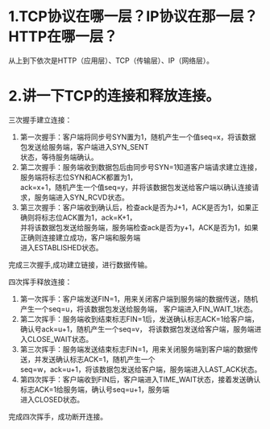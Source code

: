 # 1.TCP协议在哪一层？IP协议在那一层？HTTP在哪一层？
从上到下依次是HTTP（应用层）、TCP（传输层）、IP（网络层）。 

# 2.讲一下TCP的连接和释放连接。
三次握手建立连接：  
1. 第一次握手：客户端将同步号SYN置为1，随机产生一个值seq=x，将该数据包发送给服务端，客户端进入SYN_SENT  
状态，等待服务端确认。
2. 第二次握手：服务端收到数据包后由同步号SYN=1知道客户端请求建立连接，服务端将标志位SYN和ACK都置为1，  
ack=x+1，随机产生一个值seq=y，并将该数据包发送给客户端以确认连接请求，服务端进入SYN_RCVD状态。
3. 第三次握手：客户端收到确认后，检查ack是否为J+1，ACK是否为1，如果正确则将标志位ACK置为1，ack=K+1，  
并将该数据包发送给服务端，服务端检查ack是否为y+1，ACK是否为1，如果正确则连接建立成功，客户端和服务端  
进入ESTABLISHED状态。  

完成三次握手,成功建立链接，进行数据传输。

四次挥手释放连接：
1. 第一次挥手：客户端发送FIN=1，用来关闭客户端到服务端的数据传送，随机产生一个seq=u，将该数据包发送给服务端，
客户端进入FIN_WAIT_1状态。
2. 第二次挥手：服务端收到结束标志FIN=1后，发送确认标志ACK=1给客户端，确认号ack=u+1，随机产生一个seq=v，
将该数据包发送给客户端，服务端进入CLOSE_WAIT状态。
3. 第三次挥手：服务端发送结束标志FIN=1，用来关闭服务端到客户端的数据传送，并发送确认标志ACK=1，随机产生一个  
seq=w，ack=u+1，将该数据包发送给客户端，服务端进入LAST_ACK状态。
4. 第四次挥手：客户端收到FIN后，客户端进入TIME_WAIT状态，接着发送确认标志ACK=1给服务端，确认号seq=u+1，服务端  
进入CLOSED状态。  

完成四次挥手，成功断开连接。



